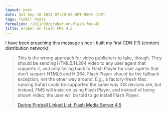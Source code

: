 ```yaml
---
layout: post
date: Sat Sep 10 2011 07:20:06 GMT-0500 (CDT)
tags: Tumblr Posts
Permalink: /2011/09/gruber-on-flash-fms-45
title: Gruber on Flash FMS 4.5
---
```


I have been preaching this message since I built my first CDN (!!!) (content distribution network):

> This is the wrong approach for video publishers to take, though. They should be sending HTML5/H.264 video to any user agent that supports it, and only falling back to Flash Player for user agents that don’t support HTML5 and H.264\. Flash Player should be the fallback exception, not the other way around. E.g., a factory-fresh Mac running Safari could be supported the same way iOS devices are, but instead, FMS will insist on using Flash Player, and instead of being shown video, the user will be told to go install Flash Player.
> 
> [Daring Fireball Linked List: Flash Media Server 4.5](http://daringfireball.net/linked/2011/09/09/flash-media-server)
